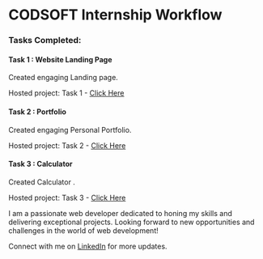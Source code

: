 <h1>CODSOFT Internship Workflow</h1>


<h3>Tasks Completed:</h3>
<h4>Task 1 : Website Landing Page</h4>
<p>Created engaging Landing page.</p>
<p>Hosted project: Task 1 - <a href="https://sanketcr021.github.io/Gym-Website/">Click Here</a></p>

<h4>Task 2 : Portfolio</h4>
<p>Created engaging Personal Portfolio.</p>
<p>Hosted project: Task 2 - <a href="https://sanketcr021.github.io/folio/">Click Here</a></p>

<h4>Task 3 : Calculator</h4>
<p>Created Calculator .</p>
<p>Hosted project: Task 3 - <a href="https://sanketcr021.github.io/Calci/">Click Here</a></p>

I am a passionate web developer dedicated to honing my skills and delivering exceptional projects. Looking forward to new opportunities and challenges in the world of web development!

Connect with me on <a href="https://www.linkedin.com/in/sanket-gaurkhede-1208711ba/">LinkedIn</a> for more updates.
